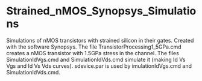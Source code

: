 # Strained_nMOS_Synopsys_Simulations
Simulations of nMOS transistors with strained silicon in their gates. Created with the software Synopsys.
The file TransistorProcessing1_5GPa.cmd creates a nMOS transistor with 1.5GPa stress in the channel. The files SimulationIdVgs.cmd and SimulationIdVds.cmd simulate it (making Id Vs Vgs and Id Vs Vds curves). sdevice.par is used by imulationIdVgs.cmd and SimulationIdVds.cmd.
